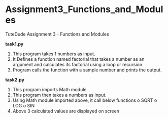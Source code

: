 # Assignment3_Functions_and_Modules
TuteDude Assignment 3 - Functions and Modules

**task1.py**
1. This program takes 1 numbers as input. 
2. It Defines a function named factorial that takes a number as an argument and calculates its factorial using a loop or recursion.
3. Program calls the function with a sample number and prints the output.



**task2.py**
1. This program imports Math module
2. This program then takes a numbers as input.
2. Using Math module imported above, it call below functions
o	SQRT
o	LOG
o	SIN
3. Above 3 calculated values are displayed on screen



